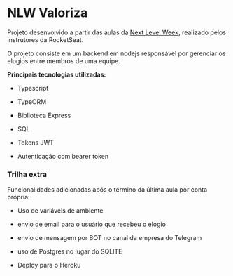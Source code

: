 
# NLW Valoriza

Projeto desenvolvido a partir das aulas da [Next Level Week](https://nextlevelweek.com/), realizado pelos instrutores da RocketSeat.

  

O projeto consiste em um backend em nodejs responsável por gerenciar os elogios entre membros de uma equipe.

  

**Principais tecnologias utilizadas:**

- Typescript

- TypeORM

- Biblioteca Express

- SQL

- Tokens JWT

- Autenticação com bearer token

  

### Trilha extra 
Funcionalidades adicionadas após o término da última aula por conta própria:

 - Uso de variáveis de ambiente
  
  - envio de email para o usuário que recebeu o elogio
  
  - envio de mensagem por BOT no canal da empresa do Telegram
  
  - uso de Postgres no lugar do SQLITE
  
  - Deploy para o Heroku
